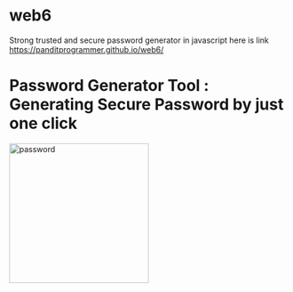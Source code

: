 # web6
Strong  trusted and secure password generator in javascript 
here is link https://panditprogrammer.github.io/web6/
# Password Generator Tool : Generating Secure Password by just one click
<img width="251" alt="password" src="https://user-images.githubusercontent.com/65272533/112955978-999b2600-915d-11eb-80df-350d5fd49429.PNG">

